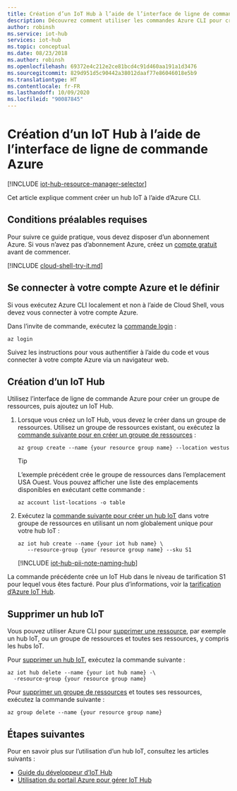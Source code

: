 ```yaml
---
title: Création d’un IoT Hub à l’aide de l’interface de ligne de commande Azure | Microsoft Docs
description: Découvrez comment utiliser les commandes Azure CLI pour créer un groupe de ressources, puis un hub IoT dans le groupe de ressources. Découvrez également comment supprimer le hub.
author: robinsh
ms.service: iot-hub
services: iot-hub
ms.topic: conceptual
ms.date: 08/23/2018
ms.author: robinsh
ms.openlocfilehash: 69372e4c212e2ce81bcd4c91d460aa191a1d3476
ms.sourcegitcommit: 829d951d5c90442a38012daaf77e86046018e5b9
ms.translationtype: HT
ms.contentlocale: fr-FR
ms.lasthandoff: 10/09/2020
ms.locfileid: "90087845"
---
```

# <a name="create-an-iot-hub-using-the-azure-cli"></a>Création d’un IoT Hub à l’aide de l’interface de ligne de commande Azure

[!INCLUDE [iot-hub-resource-manager-selector](../../includes/iot-hub-resource-manager-selector.md)]

Cet article explique comment créer un hub IoT à l’aide d’Azure CLI.

## <a name="prerequisites"></a>Conditions préalables requises

Pour suivre ce guide pratique, vous devez disposer d’un abonnement Azure. Si vous n’avez pas d’abonnement Azure, créez un [compte gratuit](https://azure.microsoft.com/free/?WT.mc_id=A261C142F) avant de commencer.

[!INCLUDE [cloud-shell-try-it.md](../../includes/cloud-shell-try-it.md)]

## <a name="sign-in-and-set-your-azure-account"></a>Se connecter à votre compte Azure et le définir

Si vous exécutez Azure CLI localement et non à l’aide de Cloud Shell, vous devez vous connecter à votre compte Azure.

Dans l’invite de commande, exécutez la [commande login](https://docs.microsoft.com/cli/azure/get-started-with-azure-cli) :

   ```azurecli
   az login
   ```

Suivez les instructions pour vous authentifier à l’aide du code et vous connecter à votre compte Azure via un navigateur web.

## <a name="create-an-iot-hub"></a>Création d’un IoT Hub

Utilisez l’interface de ligne de commande Azure pour créer un groupe de ressources, puis ajoutez un IoT Hub.

1. Lorsque vous créez un IoT Hub, vous devez le créer dans un groupe de ressources. Utilisez un groupe de ressources existant, ou exécutez la [commande suivante pour en créer un groupe de ressources](https://docs.microsoft.com/cli/azure/resource) :
    
   ```azurecli-interactive
   az group create --name {your resource group name} --location westus
   ```

   > [!TIP]
   > L’exemple précédent crée le groupe de ressources dans l’emplacement USA Ouest. Vous pouvez afficher une liste des emplacements disponibles en exécutant cette commande : 
   >
   > ```azurecli-interactive
   > az account list-locations -o table
   > ```
   >

2. Exécutez la [commande suivante pour créer un hub IoT](https://docs.microsoft.com/cli/azure/iot/hub#az-iot-hub-create) dans votre groupe de ressources en utilisant un nom globalement unique pour votre hub IoT :
    
   ```azurecli-interactive
   az iot hub create --name {your iot hub name} \
      --resource-group {your resource group name} --sku S1
   ```

   [!INCLUDE [iot-hub-pii-note-naming-hub](../../includes/iot-hub-pii-note-naming-hub.md)]


La commande précédente crée un IoT Hub dans le niveau de tarification S1 pour lequel vous êtes facturé. Pour plus d’informations, voir la [tarification d’Azure IoT Hub](https://azure.microsoft.com/pricing/details/iot-hub/).

## <a name="remove-an-iot-hub"></a>Supprimer un hub IoT

Vous pouvez utiliser Azure CLI pour [supprimer une ressource](https://docs.microsoft.com/cli/azure/resource), par exemple un hub IoT, ou un groupe de ressources et toutes ses ressources, y compris les hubs IoT.

Pour [supprimer un hub IoT](https://docs.microsoft.com/cli/azure/iot/hub#az-iot-hub-delete), exécutez la commande suivante :

```azurecli-interactive
az iot hub delete --name {your iot hub name} -\
  -resource-group {your resource group name}
```

Pour [supprimer un groupe de ressources](https://docs.microsoft.com/cli/azure/group#az-group-delete) et toutes ses ressources, exécutez la commande suivante :

```azurecli-interactive
az group delete --name {your resource group name}
```

## <a name="next-steps"></a>Étapes suivantes

Pour en savoir plus sur l’utilisation d’un hub IoT, consultez les articles suivants :

* [Guide du développeur d’IoT Hub](iot-hub-devguide.md)
* [Utilisation du portail Azure pour gérer IoT Hub](iot-hub-create-through-portal.md)
